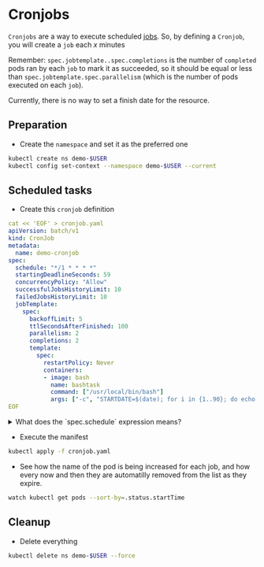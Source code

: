 # Cronjobs

`Cronjobs` are a way to execute scheduled [jobs](../063-jobs/README.md). So, by defining a `Cronjob`, you will create a `job` each *x* minutes

Remember: `spec.jobtemplate..spec.completions` is the number of `completed` pods ran by each `job` to mark it as succeeded, so it should be equal or less than `spec.jobtemplate.spec.parallelism` (which is the number of pods executed on each `job`).

Currently, there is no way to set a finish date for the resource.

## Preparation

* Create the `namespace` and set it as the preferred one

```bash
kubectl create ns demo-$USER
kubectl config set-context --namespace demo-$USER --current
```

## Scheduled tasks

* Create this `cronjob` definition

```yaml
cat << 'EOF' > cronjob.yaml
apiVersion: batch/v1
kind: CronJob
metadata:
  name: demo-cronjob
spec:
  schedule: "*/1 * * * *"
  startingDeadlineSeconds: 59
  concurrencyPolicy: "Allow"
  successfulJobsHistoryLimit: 10
  failedJobsHistoryLimit: 10
  jobTemplate:
    spec:
      backoffLimit: 5
      ttlSecondsAfterFinished: 100
      parallelism: 2
      completions: 2
      template:
        spec:
          restartPolicy: Never
          containers:
          - image: bash
            name: bashtask
            command: ["/usr/local/bin/bash"]
            args: ["-c", "STARTDATE=$(date); for i in {1..90}; do echo \"I started at $STARTDATE ($i)\"; sleep 1; done"]
EOF
```

<details>
<summary>
What does the `spec.schedule` expression means?
</summary>

*Execute a new job each minute (as explained [here](https://www.baeldung.com/cron-expressions)).*
</details>

* Execute the manifest

```bash
kubectl apply -f cronjob.yaml
```

* See how the name of the pod is being increased for each job, and how every now and then they are automatilly removed from the list as they expire.

```bash
watch kubectl get pods --sort-by=.status.startTime 
```

## Cleanup

* Delete everything

```bash
kubectl delete ns demo-$USER --force
```
